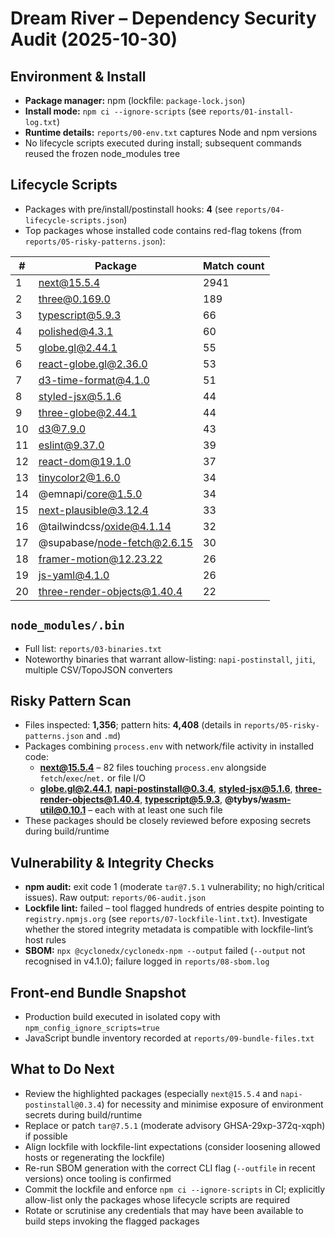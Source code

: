# Dream River – Dependency Security Audit (2025-10-30)

## Environment & Install
- **Package manager:** npm (lockfile: `package-lock.json`)
- **Install mode:** `npm ci --ignore-scripts` (see `reports/01-install-log.txt`)
- **Runtime details:** `reports/00-env.txt` captures Node and npm versions
- No lifecycle scripts executed during install; subsequent commands reused the frozen node_modules tree

## Lifecycle Scripts
- Packages with pre/install/postinstall hooks: **4** (see `reports/04-lifecycle-scripts.json`)
- Top packages whose installed code contains red-flag tokens (from `reports/05-risky-patterns.json`):

| # | Package | Match count |
| - | - | - |
| 1 | next@15.5.4 | 2941 |
| 2 | three@0.169.0 | 189 |
| 3 | typescript@5.9.3 | 66 |
| 4 | polished@4.3.1 | 60 |
| 5 | globe.gl@2.44.1 | 55 |
| 6 | react-globe.gl@2.36.0 | 53 |
| 7 | d3-time-format@4.1.0 | 51 |
| 8 | styled-jsx@5.1.6 | 44 |
| 9 | three-globe@2.44.1 | 44 |
|10 | d3@7.9.0 | 43 |
|11 | eslint@9.37.0 | 39 |
|12 | react-dom@19.1.0 | 37 |
|13 | tinycolor2@1.6.0 | 34 |
|14 | @emnapi/core@1.5.0 | 34 |
|15 | next-plausible@3.12.4 | 33 |
|16 | @tailwindcss/oxide@4.1.14 | 32 |
|17 | @supabase/node-fetch@2.6.15 | 30 |
|18 | framer-motion@12.23.22 | 26 |
|19 | js-yaml@4.1.0 | 26 |
|20 | three-render-objects@1.40.4 | 22 |

## `node_modules/.bin`
- Full list: `reports/03-binaries.txt`
- Noteworthy binaries that warrant allow-listing: `napi-postinstall`, `jiti`, multiple CSV/TopoJSON converters

## Risky Pattern Scan
- Files inspected: **1,356**; pattern hits: **4,408** (details in `reports/05-risky-patterns.json` and `.md`)
- Packages combining `process.env` with network/file activity in installed code:
  - **next@15.5.4** – 82 files touching `process.env` alongside `fetch`/`exec`/`net.` or file I/O
  - **globe.gl@2.44.1**, **napi-postinstall@0.3.4**, **styled-jsx@5.1.6**, **three-render-objects@1.40.4**, **typescript@5.9.3**, **@tybys/wasm-util@0.10.1** – each with at least one such file
- These packages should be closely reviewed before exposing secrets during build/runtime

## Vulnerability & Integrity Checks
- **npm audit:** exit code 1 (moderate `tar@7.5.1` vulnerability; no high/critical issues). Raw output: `reports/06-audit.json`
- **Lockfile lint:** failed – tool flagged hundreds of entries despite pointing to `registry.npmjs.org` (see `reports/07-lockfile-lint.txt`). Investigate whether the stored integrity metadata is compatible with lockfile-lint’s host rules
- **SBOM:** `npx @cyclonedx/cyclonedx-npm --output` failed (`--output` not recognised in v4.1.0); failure logged in `reports/08-sbom.log`

## Front-end Bundle Snapshot
- Production build executed in isolated copy with `npm_config_ignore_scripts=true`
- JavaScript bundle inventory recorded at `reports/09-bundle-files.txt`

## What to Do Next
- Review the highlighted packages (especially `next@15.5.4` and `napi-postinstall@0.3.4`) for necessity and minimise exposure of environment secrets during build/runtime
- Replace or patch `tar@7.5.1` (moderate advisory GHSA-29xp-372q-xqph) if possible
- Align lockfile with lockfile-lint expectations (consider loosening allowed hosts or regenerating the lockfile)
- Re-run SBOM generation with the correct CLI flag (`--outfile` in recent versions) once tooling is confirmed
- Commit the lockfile and enforce `npm ci --ignore-scripts` in CI; explicitly allow-list only the packages whose lifecycle scripts are required
- Rotate or scrutinise any credentials that may have been available to build steps invoking the flagged packages


